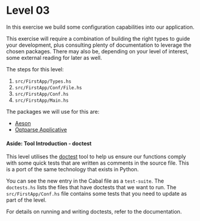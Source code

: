 # Level 03

In this exercise we build some configuration capabilities into our application.

This exercise will require a combination of building the right types to guide
your development, plus consulting plenty of documentation to leverage the chosen
packages. There may also be, depending on your level of interest, some external
reading for later as well.

The steps for this level:
1) ``src/FirstApp/Types.hs``
2) ``src/FirstApp/Conf/File.hs``
3) ``src/FirstApp/Conf.hs``
4) ``src/FirstApp/Main.hs``

The packages we will use for this are:

- [Aeson](http://hackage.haskell.org/package/aeson)
- [Optparse Applicative](http://hackage.haskell.org/package/optparse-applicative)

#### Aside: Tool Introduction - doctest

This level utilises the [doctest](https://hackage.haskell.org/package/doctest)
tool to help us ensure our functions comply with some quick tests that are
written as comments in the source file. This is a port of the same technology
that exists in Python.

You can see the new entry in the Cabal file as a ``test-suite``. The
``doctests.hs`` lists the files that have doctests that we want to run. The
``src/FirstApp/Conf.hs`` file contains some tests that you need to update as
part of the level.

For details on running and writing doctests, refer to the documentation.
